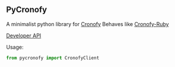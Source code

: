 ## PyCronofy ##

A minimalist python library for [Cronofy](http://www.cronofy.com)
Behaves like [Cronofy-Ruby](https://github.com/cronofy/cronofy-ruby)

[Developer API](http://www.cronofy.com/developers/api)

Usage:

```python
from pycronofy import CronofyClient


```
